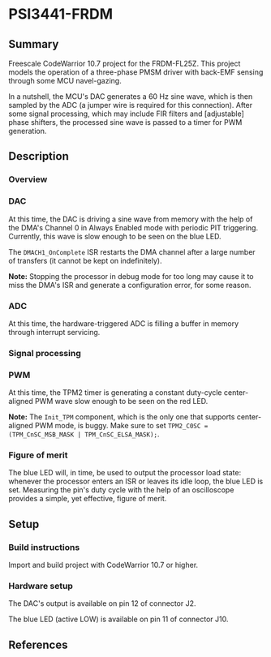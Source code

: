 # PSI3441-FRDM

## Summary

Freescale CodeWarrior 10.7 project for the FRDM-FL25Z. This project models the operation of a three-phase PMSM driver with back-EMF sensing through some MCU navel-gazing.

In a nutshell, the MCU's DAC generates a 60 Hz sine wave, which is then sampled by the ADC (a jumper wire is required for this connection). After some signal processing, which may include FIR filters and [adjustable] phase shifters, the processed sine wave is passed to a timer for PWM generation.


## Description

### Overview


### DAC

At this time, the DAC is driving a sine wave from memory with the help of the DMA's Channel 0 in Always Enabled mode with periodic PIT triggering. Currently, this wave is slow enough to be seen on the blue LED.

The `DMACH1_OnComplete` ISR restarts the DMA channel after a large number of transfers (it cannot be kept on indefinitely).

**Note:** Stopping the processor in debug mode for too long may cause it to miss the DMA's ISR and generate a configuration error, for some reason.


### ADC

At this time, the hardware-triggered ADC is filling a buffer in memory through interrupt servicing.


### Signal processing


### PWM

At this time, the TPM2 timer is generating a constant duty-cycle center-aligned PWM wave slow enough to be seen on the red LED.

**Note:** The `Init_TPM` component, which is the only one that supports center-aligned PWM mode, is buggy. Make sure to set `TPM2_C0SC = (TPM_CnSC_MSB_MASK | TPM_CnSC_ELSA_MASK);`.


### Figure of merit

The blue LED will, in time, be used to output the processor load state: whenever the processor enters an ISR or leaves its idle loop, the blue LED is set. Measuring the pin's duty cycle with the help of an oscilloscope provides a simple, yet effective, figure of merit.


## Setup

### Build instructions

Import and build project with CodeWarrior 10.7 or higher.


### Hardware setup

The DAC's output is available on pin 12 of connector J2.

The blue LED (active LOW) is available on pin 11 of connector J10.


## References
